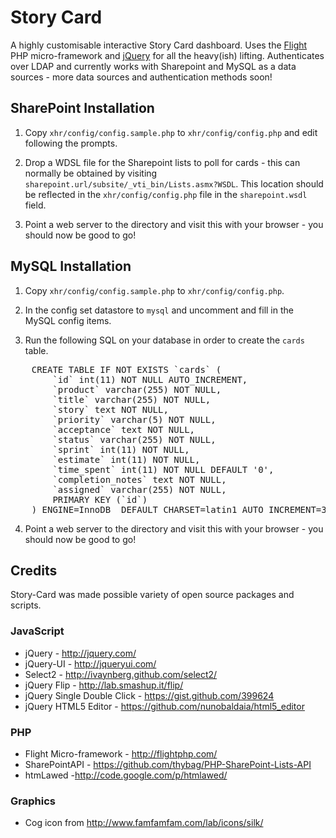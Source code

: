 # Story Card

A highly customisable interactive Story Card dashboard. Uses the [Flight](http://flightphp.com/) PHP micro-framework and [jQuery](http://jquery.com/) for all the heavy(ish) lifting. Authenticates over LDAP and currently works with Sharepoint and MySQL as a data sources - more data sources and authentication methods soon!

## SharePoint Installation

1. Copy `xhr/config/config.sample.php` to `xhr/config/config.php` and edit following the prompts.

2. Drop a WDSL file for the Sharepoint lists to poll for cards - this can normally be obtained by visiting `sharepoint.url/subsite/_vti_bin/Lists.asmx?WSDL`. This location should be reflected in the `xhr/config/config.php` file in the `sharepoint.wsdl` field.

3. Point a web server to the directory and visit this with your browser - you should now be good to go!

## MySQL Installation

1. Copy `xhr/config/config.sample.php` to `xhr/config/config.php`.

2. In the config set datastore to `mysql` and uncomment and fill in the MySQL config items.

3. Run the following SQL on your database in order to create the `cards` table.

<pre>
    CREATE TABLE IF NOT EXISTS `cards` (
        `id` int(11) NOT NULL AUTO_INCREMENT,
        `product` varchar(255) NOT NULL,
        `title` varchar(255) NOT NULL,
        `story` text NOT NULL,
        `priority` varchar(5) NOT NULL,
        `acceptance` text NOT NULL,
        `status` varchar(255) NOT NULL,
        `sprint` int(11) NOT NULL,
        `estimate` int(11) NOT NULL,
        `time_spent` int(11) NOT NULL DEFAULT '0',
        `completion_notes` text NOT NULL,
        `assigned` varchar(255) NOT NULL,
        PRIMARY KEY (`id`)
    ) ENGINE=InnoDB  DEFAULT CHARSET=latin1 AUTO_INCREMENT=3 ;
</pre>

4. Point a web server to the directory and visit this with your browser - you should now be good to go!

## Credits

Story-Card was made possible variety of open source packages and scripts.

### JavaScript

 * jQuery - http://jquery.com/
 * jQuery-UI - http://jqueryui.com/
 * Select2 - http://ivaynberg.github.com/select2/
 * jQuery Flip - http://lab.smashup.it/flip/
 * jQuery Single Double Click - https://gist.github.com/399624
 * jQuery HTML5 Editor - https://github.com/nunobaldaia/html5_editor

### PHP

 * Flight Micro-framework - http://flightphp.com/
 * SharePointAPI - https://github.com/thybag/PHP-SharePoint-Lists-API
 * htmLawed -http://code.google.com/p/htmlawed/

### Graphics

 * Cog icon from http://www.famfamfam.com/lab/icons/silk/